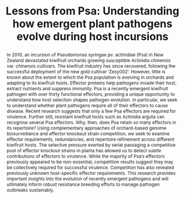 ---
title: 'Lessons from Psa: Understanding how emergent plant pathogens evolve during host incursions'
event: New Zealand Microbiological Society Conference
event_url: https://www.microbiologyconference.org.nz/

location: Auckland, New Zealand

summary: A talk given as part of the Microbial Ecology session at the New Zealand Microbiological Society Conference.

abstract: 'In 2010, an incursion of Pseudomonas syringae pv. actinidiae (Psa) in New Zealand devastated kiwifruit orchards growing susceptible Actinidia chinensis var. chinensis cultivars. The kiwifruit industry has since recovered, following the successful deployment of the new gold cultivar ‘Zesy002’. However, little is known about the extent to which the Psa population is evolving in orchards and adapting to its kiwifruit hosts. Effector proteins help pathogens invade their host, extract nutrients and suppress immunity. Psa is a recently emergent kiwifruit pathogen with over thirty functional effectors, providing a unique opportunity to understand how host selection shapes pathogen evolution. In particular, we seek to understand whether plant pathogens require all of their effectors to cause disease. Recent research suggests that only a few Psa effectors are required for virulence. Further still, resistant kiwifruit hosts such as Actinidia arguta can recognise several Psa effectors. Why, then, does Psa retain so many effectors in its repertoire? Using complementary approaches of orchard-based genome biosurveillance and effector knockout strain competition, we seek to examine effector requirements, redundancies, and repertoire refinement across different kiwifruit hosts. The selective pressure exerted by serial passaging a competitive pool of effector knockout strains in planta has allowed us to detect subtle contributions of effectors to virulence. While the majority of Psa’s effectors previously appeared to be non-essential, competition results suggest they may be collectively required for successful virulence. Competition has also revealed previously unknown host-specific effector requirements. This research provides important insights into the evolution of recently emergent pathogens and will ultimately inform robust resistance breeding efforts to manage pathogen outbreaks sustainably.'

# Talk start and end times.
#   End time can optionally be hidden by prefixing the line with `#`.
#date: '2023-11-21T13:00:00Z'
#date: '2023-11-21T13:00:00Z'
all_day: false

# Schedule page publish date (NOT talk date).
publishDate: '2023-11-21T10:00:00Z'

authors: []
tags: []

# Is this a featured talk? (true/false)
featured: false

image:
  caption: ''
  focal_point: Smart

url_code: ''
url_pdf: ''
url_slides: ''
url_video: ''

# Markdown Slides (optional).
#   Associate this talk with Markdown slides.
#   Simply enter your slide deck's filename without extension.
#   E.g. `slides = "example-slides"` references `content/slides/example-slides.md`.
#   Otherwise, set `slides = ""`.
slides: ""

# Projects (optional).
#   Associate this post with one or more of your projects.
#   Simply enter your project's folder or file name without extension.
#   E.g. `projects = ["internal-project"]` references `content/project/deep-learning/index.md`.
#   Otherwise, set `projects = []`.
projects: []
---